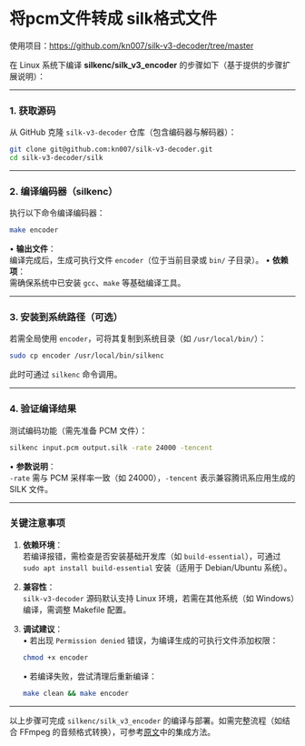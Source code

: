 # 将pcm文件转成 silk格式文件
使用项目：https://github.com/kn007/silk-v3-decoder/tree/master



在 Linux 系统下编译 **silkenc/silk_v3_encoder** 的步骤如下（基于提供的步骤扩展说明）：

---

### **1. 获取源码**
从 GitHub 克隆 `silk-v3-decoder` 仓库（包含编码器与解码器）：
```bash
git clone git@github.com:kn007/silk-v3-decoder.git
cd silk-v3-decoder/silk
```

---

### **2. 编译编码器（silkenc）**
执行以下命令编译编码器：
```bash
make encoder
```
• **输出文件**：  
  编译完成后，生成可执行文件 `encoder`（位于当前目录或 `bin/` 子目录）。
• **依赖项**：  
  需确保系统中已安装 `gcc`、`make` 等基础编译工具。

---

### **3. 安装到系统路径（可选）**
若需全局使用 `encoder`，可将其复制到系统目录（如 `/usr/local/bin/`）：
```bash
sudo cp encoder /usr/local/bin/silkenc
```
此时可通过 `silkenc` 命令调用。

---

### **4. 验证编译结果**
测试编码功能（需先准备 PCM 文件）：
```bash
silkenc input.pcm output.silk -rate 24000 -tencent
```
• **参数说明**：  
  `-rate` 需与 PCM 采样率一致（如 24000），`-tencent` 表示兼容腾讯系应用生成的 SILK 文件。

---

### **关键注意事项**
1. **依赖环境**：  
   若编译报错，需检查是否安装基础开发库（如 `build-essential`），可通过 `sudo apt install build-essential` 安装（适用于 Debian/Ubuntu 系统）。

2. **兼容性**：  
   `silk-v3-decoder` 源码默认支持 Linux 环境，若需在其他系统（如 Windows）编译，需调整 Makefile 配置。

3. **调试建议**：  
   • 若出现 `Permission denied` 错误，为编译生成的可执行文件添加权限：  
     ```bash
     chmod +x encoder
     ```
   • 若编译失败，尝试清理后重新编译：  
     ```bash
     make clean && make encoder
     ```

---

以上步骤可完成 `silkenc/silk_v3_encoder` 的编译与部署。如需完整流程（如结合 FFmpeg 的音频格式转换），可参考[原文](https://blog.csdn.net/qq_24285833/article/details/123456789)中的集成方法。
